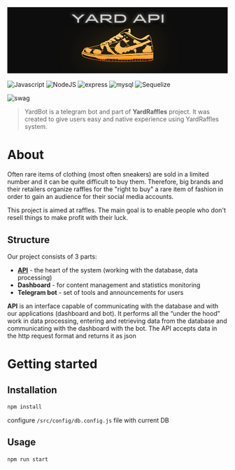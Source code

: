 <img src="./public/cover.png">

![Javascript](https://img.shields.io/badge/JavaScript-323330?style=for-the-badge&logo=javascript&logoColor=F7DF1E)
![NodeJS](https://img.shields.io/badge/node.js-6DA55F?style=for-the-badge&logo=node.js&logoColor=white)
![express](https://img.shields.io/badge/express.js-%23404d59.svg?style=for-the-badge&logo=express&logoColor=%2361DAFBe)
![mysql](https://img.shields.io/badge/MySQL-000022?style=for-the-badge&logo=mysql&logoColor=white)
![Sequelize](https://img.shields.io/badge/Sequelize-52B0E7?style=for-the-badge&logo=Sequelize&logoColor=white)

![swag](https://forthebadge.com/images/badges/built-with-swag.svg)

> YardBot is a telegram bot and part of **YardRaffles** project. It was created to give users easy and native experience using YardRaffles system.

# About
Often rare items of clothing (most often sneakers) are sold in a limited number and it can be quite difficult to buy them.  Therefore, big brands and their retailers organize raffles for the "right to buy" a rare item of fashion in order to gain an audience for their social media accounts.

This project is aimed at raffles. The main goal is to enable people who don't resell things to make profit with their luck.

## Structure
Our project consists of 3 parts:
 - **<ins>API</ins>** - the heart of the system (working with the database, data processing)
 - **Dashboard** - for content management and statistics monitoring
 - **Telegram bot** - set of tools and announcements for users

**API** is an interface capable of communicating with the database and with our applications (dashboard and bot).  It performs all the “under the hood” work in data processing, entering and retrieving data from the database and communicating with the dashboard with the bot. The API accepts data in the http request format and returns it as json

# Getting started

## Installation
```sh
npm install
```
 configure `/src/config/db.config.js` file with current DB

## Usage

```sh
npm run start
```
